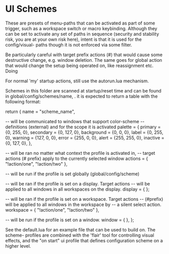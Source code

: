 UI Schemes
============

These are presets of menu-paths that can be activated as part of some trigger,
such as a workspace switch or macro keybinding. Although they can be set to
activate any set of paths in sequence (security and stability risk, you are at
your own risk here), intent is that it is used for the config/visual- paths
though it is not enforced via some filter.

Be particularly careful with target prefix actions (#) that would cause some
destructive change, e.g. window deletion. The same goes for global action that
would change the setup being operated on, like reassignment etc. Doing

For normal 'my' startup actions, still use the autorun.lua mechanism.

Schemes in this folder are scanned at startup/reset time and can be found in
global/config/schemes/name, . it is expected to return a table with the following
format:

return {
	name = "scheme_name",

-- will be communicated to windows that support color-scheme
-- definitions (external) and for the scope it is activated
	palette = {
		primary = {0, 255, 0},
		secondary = {0, 127, 0},
		background = {0, 0, 0},
		label = {0, 255, 0},
		warning = {127, 0, 0},
		error = {255, 0, 0},
		alert = {255, 255, 0},
		inactive = {0, 127, 0},
	},

-- will be ran no matter what context the profile is activated in,
-- target actions (# prefix) apply to the currently selected window
	actions = {
		"!action/one",
		"!action/two"
	},

-- will be run if the profile is set globally (global/config/scheme)

-- will be ran if the profile is set on a display. Target actions
-- will be applied to all windows in all workspaces on the display.
	display = {
	};

-- will be ran if the profile is set on a workspace. Target actions
-- (#prefix) will be applied to all windows in the workspace by
-- a silent select action.
	workspace = {
		"!action/one",
		"!action/two"
	},

-- will be run if the profile is set on a window.
	window = {
	},
};

See the default.lua for an example file that can be used to build on. The
scheme- profiles are combined with the 'flair' tool for controlling visual
effects, and the "on start" ui profile that defines configuration scheme
on a higher level.
